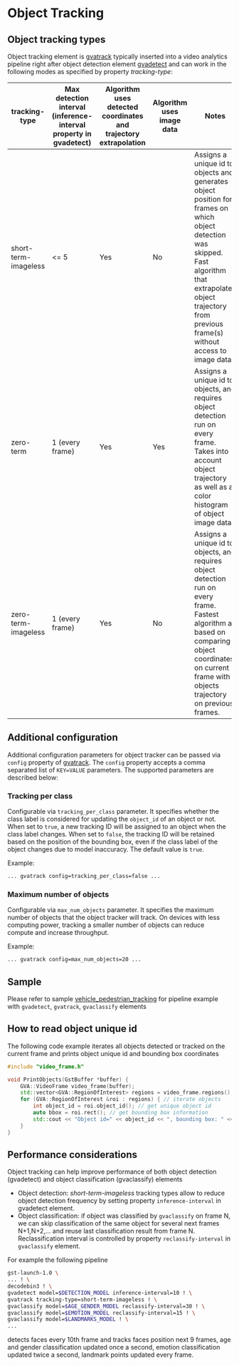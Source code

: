 # Object Tracking

## Object tracking types

Object tracking element is
[gvatrack](../elements/gvatrack)
typically inserted into a video analytics pipeline right after object
detection element [gvadetect](../elements/gvadetect)
and can work in the following modes as specified by property
*tracking-type*:

| tracking-type        | Max detection interval (inference-interval property in gvadetect) | Algorithm uses detected coordinates and trajectory extrapolation | Algorithm uses image data | Notes                                                                                                                                                                                                                     |
|----------------------|-------------------------------------------------------------------|------------------------------------------------------------------|---------------------------|---------------------------------------------------------------------------------------------------------------------------------------------------------------------------------------------------------------------------|
| short-term-imageless | &lt;= 5                                                           | Yes                                                              | No                        | Assigns a unique id to objects and generates object position for frames on which object detection was skipped.<br>Fast algorithm that extrapolates object trajectory from previous frame(s) without access to image data. |
| zero-term            | 1 (every frame)                                                   | Yes                                                              | Yes                       | Assigns a unique id to objects, and requires object detection run on every frame.<br>Takes into account object trajectory as well as a color histogram of object image data.                                              |
| zero-term-imageless  | 1 (every frame)                                                   | Yes                                                              | No                        | Assigns a unique id to objects, and requires object detection run on every frame.<br>Fastest algorithm as based on comparing object coordinates on current frame with objects trajectory on previous frames.              |

## Additional configuration

Additional configuration parameters for object tracker can be passed via
`config` property of [gvatrack](../elements/gvatrack).
The `config` property accepts a comma separated list of
`KEY=VALUE` parameters. The supported parameters are described below:

### Tracking per class

Configurable via `tracking_per_class` parameter. It specifies whether
the class label is considered for updating the `object_id` of an object
or not. When set to `true`, a new tracking ID will be assigned to an
object when the class label changes. When set to `false`, the tracking
ID will be retained based on the position of the bounding box, even if
the class label of the object changes due to model inaccuracy. The
default value is `true`.

Example:

```bash
... gvatrack config=tracking_per_class=false ...
```

### Maximum number of objects

Configurable via `max_num_objects` parameter. It specifies the maximum
number of objects that the object tracker will track. On devices with
less computing power, tracking a smaller number of objects can reduce
compute and increase throughput.

Example:

```bash
... gvatrack config=max_num_objects=20 ...
```

## Sample

Please refer to sample
[vehicle_pedestrian_tracking](https://github.com/open-edge-platform/edge-ai-libraries/tree/main/libraries/dl-streamer/samples/gstreamer/gst_launch/vehicle_pedestrian_tracking)
for pipeline example with `gvadetect`, `gvatrack`, `gvaclassify`
elements

## How to read object unique id

The following code example iterates all objects detected or tracked on
the current frame and prints object unique id and bounding box
coordinates

``` cpp
#include "video_frame.h"

void PrintObjects(GstBuffer *buffer) {
    GVA::VideoFrame video_frame(buffer);
    std::vector<GVA::RegionOfInterest> regions = video_frame.regions();
    for (GVA::RegionOfInterest &roi : regions) { // iterate objects
        int object_id = roi.object_id(); // get unique object id
        auto bbox = roi.rect(); // get bounding box information
        std::cout << "Object id=" << object_id << ", bounding box: " << bbox.x << "," << bbox.y << "," << bbox.w << "," << bbox.h << "," << std::endl;
    }
}
```

## Performance considerations

Object tracking can help improve performance of both object detection
(gvadetect) and object classification (gvaclassify) elements

- Object detection: *short-term-imageless* tracking types allow to
  reduce object detection frequency by setting property
  `inference-interval` in gvadetect element.
- Object classification: if object was classified by `gvaclassify`
  on frame N, we can skip classification of the same object for
  several next frames N+1,N+2,... and reuse last classification result
  from frame N. Reclassification interval is controlled by property
  `reclassify-interval` in `gvaclassify` element.

For example the following pipeline

```bash
gst-launch-1.0 \
... ! \
decodebin3 ! \
gvadetect model=$DETECTION_MODEL inference-interval=10 ! \
gvatrack tracking-type=short-term-imageless ! \
gvaclassify model=$AGE_GENDER_MODEL reclassify-interval=30 ! \
gvaclassify model=$EMOTION_MODEL reclassify-interval=15 ! \
gvaclassify model=$LANDMARKS_MODEL ! \
...
```

detects faces every 10th frame and tracks faces position next 9 frames,
age and gender classification updated once a second, emotion
classification updated twice a second, landmark points updated every
frame.
